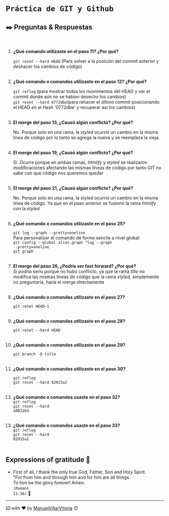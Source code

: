 # `Práctica de GIT y Github`


## ✒️ Preguntas & Respuestas 

<br />

1. **¿Qué comando utilizaste en el paso 11? ¿Por qué?**<br />
   
   <code>git reset --hard HEAD</code> (Para volver a la posición del commit anterior y deshacer los cambios de código)<br /><br />

2. **¿Qué comando o comandos utilizaste en el paso 12? ¿Por qué?**<br />

    <code>git reflog</code> (para mostrar todos los movimientos del HEAD y ver el commit donde aún no se habían desecho los cambios)<br />
    <code>git reset --hard 0772dbe</code>(para rehacer el último commit posicionando el HEAD en el Hash '0772dbe' y recuperar así los cambios)<br /><br />

3. **El merge del paso 13, ¿Causó algún conflicto? ¿Por qué?**<br />

    No. Porque solo en una rama, la *styled* ocurrió un cambio en la misma línea de código por lo tanto se agrega la nueva y se reemplaza la vieja.<br /><br />


4. **El merge del paso 19, ¿Causó algún conflicto? ¿Por qué?**<br />

    Si. Ocurre porque en ambas ramas, *htmlify*  y *styled*  se realizaron modificaciones afectando las mismas líneas de código por tanto GIT no sabe con que código nos queremos quedar <br /><br />

5. **El merge del paso 21, ¿Causó algún conflicto? ¿Por qué?**<br />

     No. Porque solo en una rama, la *styled* ocurrió un cambio en la misma línea de código. Ya que en el paso anterior se fusionó la rama *htmlify* con la *styled* <br /><br />


6. **¿Qué comando o comandos utilizaste en el paso 25?**<br />

    <code>git log --graph --pretty=oneline</code> <br />
    Para personalizar el comando de forma sencila a nivel global: <br />
    <code>git config  --global alias.graph "log --graph --pretty=oneline</code> <br />
    <code>git graph</code> <br /><br />

7. **El merge del paso 26, ¿Podría ser fast forward? ¿Por qué?**<br />
    Si podría serlo porque no hubo conflicto, ya que la rama *title* no modifica las mismas líneas de código que la rama *styled*, simplemente no preguntaría, haría el merge directamente<br /><br />

8. **¿Qué comando o comandos utilizaste en el paso 27?**<br />

    <code>git reset HEAD~1</code> <br /><br />

9. **¿Qué comando o comandos utilizaste en el paso 28?**<br />

    <code>git reset --hard HEAD</code> <br /><br />


10. **¿Qué comando o comandos utilizaste en el paso 29?**<br />

    <code>git branch -D title</code> <br /><br />


11. **¿Qué comando o comandos utilizaste en el paso 30?**<br />

    <code>git reflog</code> <br />
    <code>git reset --hard 82915a2</code> <br /><br />


12. **¿Qué comando o comandos usaste en el paso 32?**<br />
    <code>git reflog</code> <br />
    <code>git reset --hard a0832bd </code> <br /><br /> 

13. **¿Qué comando o comandos usaste en el paso 33?**<br />
    <code>git reflog</code> <br />
    <code>git reset --hard 82915a2</code> <br /><br /> 




## Expressions of gratitude 🎁

* First of all, I thank the only true God, Father, Son and Holy Spirit. <br />
"For from him and through him and for him are all things. <br />
To him be the glory forever! Amen. <br />
<code>(Romans 11:36)</code> 📢

---
⌨️ with ❤️ by [ManuelVillarVitoria](https://github.com/ManuelVillarVitoria) 😊

